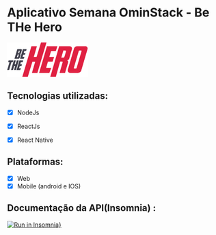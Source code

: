 # Aplicativo Semana OminStack - **Be THe Hero**

<img src="./mobile/src/assets/logo@2x.png" />

## Tecnologias utilizadas:
- [x] NodeJs
 
- [x] ReactJs

- [x] React Native


## Plataformas:

- [x] Web
- [x] Mobile (android e IOS)

## Documentação da API(Insomnia) :

[![Run in Insomnia}](https://insomnia.rest/images/run.svg)](https://insomnia.rest/run/?label=Be%20the%20Hero&uri=https%3A%2F%2Fraw.githubusercontent.com%2Fsamuksilv%2Fbe-the-hero%2Fmaster%2Fbackend%2Fdocs%2FInsomnia_2020-04-07.json)







